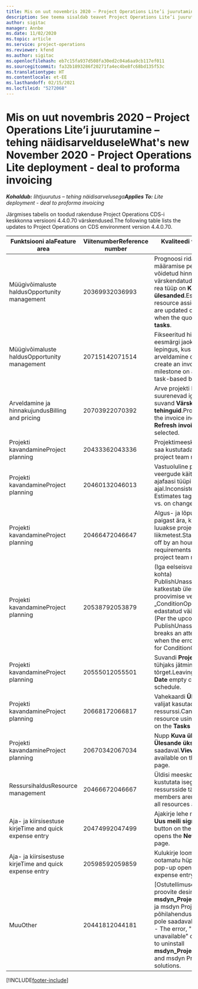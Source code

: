 ```yaml
---
title: Mis on uut novembris 2020 – Project Operations Lite’i juurutamine – tehing näidisarveldusele
description: See teema sisaldab teavet Project Operations Lite’i juurutuse – tehing näidisarveldusele 2020. aasta novembri väljalaskes saadaolevate kvaliteedi värskenduste kohta.
author: sigitac
manager: Annbe
ms.date: 11/02/2020
ms.topic: article
ms.service: project-operations
ms.reviewer: kfend
ms.author: sigitac
ms.openlocfilehash: eb7c15fa937d508fa30ed2c04a6aa9cb117ef011
ms.sourcegitcommit: fa32b1893286f20271fa4ec4be8fc68bd135f53c
ms.translationtype: HT
ms.contentlocale: et-EE
ms.lasthandoff: 02/15/2021
ms.locfileid: "5272068"
---
```

# <a name="whats-new-november-2020---project-operations-lite-deployment---deal-to-proforma-invoicing"></a><span data-ttu-id="2fd06-103">Mis on uut novembris 2020 – Project Operations Lite’i juurutamine – tehing näidisarveldusele</span><span class="sxs-lookup"><span data-stu-id="2fd06-103">What's new November 2020 - Project Operations Lite deployment - deal to proforma invoicing</span></span>

<span data-ttu-id="2fd06-104">_**Kohaldub:** lihtjuurutus – tehing näidisarvelusega_</span><span class="sxs-lookup"><span data-stu-id="2fd06-104">_**Applies To:** Lite deployment - deal to proforma invoicing_</span></span>

<span data-ttu-id="2fd06-105">Järgmises tabelis on toodud rakenduse Project Operations CDS-i keskkonna versiooni 4.4.0.70 värskendused.</span><span class="sxs-lookup"><span data-stu-id="2fd06-105">The following table lists the updates to Project Operations on CDS environment version 4.4.0.70.</span></span>

| <span data-ttu-id="2fd06-106">Funktsiooni ala</span><span class="sxs-lookup"><span data-stu-id="2fd06-106">Feature area</span></span>                 | <span data-ttu-id="2fd06-107">Viitenumber</span><span class="sxs-lookup"><span data-stu-id="2fd06-107">Reference number</span></span> | <span data-ttu-id="2fd06-108">Kvaliteedi värskendus</span><span class="sxs-lookup"><span data-stu-id="2fd06-108">Quality update</span></span>                                                                                                                                                                    |
|------------------------------|------------------|-----------------------------------------------------------------------------------------------------------------------------------------------------------------------------------|
| <span data-ttu-id="2fd06-109">  Müügivõimaluste haldus</span><span class="sxs-lookup"><span data-stu-id="2fd06-109">Opportunity management</span></span>       | <span data-ttu-id="2fd06-110">2036993</span><span class="sxs-lookup"><span data-stu-id="2fd06-110">2036993</span></span>          | <span data-ttu-id="2fd06-111">Prognoosi rida ja ressursi määramise pelinguread on võidetud hinnapakkumistel värskendatud, kui hinnapakkumise rea tüüp on **Kõik ülesanded**.</span><span class="sxs-lookup"><span data-stu-id="2fd06-111">Estimate line and resource   assignment contract lines are updated on winning quotes when the quote line   type is **All tasks**.</span></span>                                                 |
| <span data-ttu-id="2fd06-112">  Müügivõimaluste haldus</span><span class="sxs-lookup"><span data-stu-id="2fd06-112">Opportunity management</span></span>       | <span data-ttu-id="2fd06-113">2071514</span><span class="sxs-lookup"><span data-stu-id="2fd06-113">2071514</span></span>          | <span data-ttu-id="2fd06-114">Fikseeritud hinnaga vahe-eesmärgi jaoks ei saa luua arvet lepingus, kus ülesandepõhine arveldamine on lubatud.</span><span class="sxs-lookup"><span data-stu-id="2fd06-114">Can't create an invoice for a   fixed price milestone on a contract that has task-based billing enabled.</span></span>                                                                          |
| <span data-ttu-id="2fd06-115">Arveldamine ja hinnakujundus</span><span class="sxs-lookup"><span data-stu-id="2fd06-115">Billing and pricing</span></span>          | <span data-ttu-id="2fd06-116">2070392</span><span class="sxs-lookup"><span data-stu-id="2fd06-116">2070392</span></span>          | <span data-ttu-id="2fd06-117">Arve projekti lepinguread suurenevad iga kord, kui valitakse suvand **Värskenda arve tehinguid**.</span><span class="sxs-lookup"><span data-stu-id="2fd06-117">Project contract lines on the   invoice increase every time **Refresh invoice transactions** is   selected.</span></span>                                                                       |
| <span data-ttu-id="2fd06-118">Projekti kavandamine</span><span class="sxs-lookup"><span data-stu-id="2fd06-118">Project planning</span></span>             | <span data-ttu-id="2fd06-119">2043336</span><span class="sxs-lookup"><span data-stu-id="2fd06-119">2043336</span></span>          | <span data-ttu-id="2fd06-120">Projektimeeskonna liikme kirjet ei saa kustutada.</span><span class="sxs-lookup"><span data-stu-id="2fd06-120">Unable to delete a project team member record.</span></span>                                                                                                                                    |
| <span data-ttu-id="2fd06-121">Projekti kavandamine</span><span class="sxs-lookup"><span data-stu-id="2fd06-121">Project planning</span></span>             | <span data-ttu-id="2fd06-122">2046013</span><span class="sxs-lookup"><span data-stu-id="2fd06-122">2046013</span></span>          | <span data-ttu-id="2fd06-123">Vastuoluline prognooside sildi veergude käitumine laadimise vs. ajafaasi tüüpi muutuse ajal.</span><span class="sxs-lookup"><span data-stu-id="2fd06-123">Inconsistent behavior for   Estimates tag columns during load vs. on change of time-phase type.</span></span>                                                                                   |
| <span data-ttu-id="2fd06-124">Projekti kavandamine</span><span class="sxs-lookup"><span data-stu-id="2fd06-124">Project planning</span></span>             | <span data-ttu-id="2fd06-125">2046647</span><span class="sxs-lookup"><span data-stu-id="2fd06-125">2046647</span></span>          | <span data-ttu-id="2fd06-126">Algus- ja lõpuajad on tunni võrra paigast ära, kui ressursinõuded luuakse projektimeeskonna liikmetest.</span><span class="sxs-lookup"><span data-stu-id="2fd06-126">Start and end times are off by   an hour when resource requirements are generated from project team members.</span></span>                                                                      |
| <span data-ttu-id="2fd06-127">Projekti kavandamine</span><span class="sxs-lookup"><span data-stu-id="2fd06-127">Project planning</span></span>             | <span data-ttu-id="2fd06-128">2053879</span><span class="sxs-lookup"><span data-stu-id="2fd06-128">2053879</span></span>          | <span data-ttu-id="2fd06-129">(Iga eelseisva CDS-i väljastamise kohta) PublishUnassignedAssignments katkestab ülesande salvestamise proovimise vea „ConditionOperator.In-i jaoks edastatud väärtus on tühi” korral.</span><span class="sxs-lookup"><span data-stu-id="2fd06-129">(Per the upcoming CDS   rollout)   PublishUnassignedAssignments   breaks an attempt to save a task when  the error, "The   value passed for ConditionOperator.In is   empty."</span></span> |
| <span data-ttu-id="2fd06-130">Projekti kavandamine</span><span class="sxs-lookup"><span data-stu-id="2fd06-130">Project planning</span></span>             | <span data-ttu-id="2fd06-131">2055501</span><span class="sxs-lookup"><span data-stu-id="2fd06-131">2055501</span></span>          | <span data-ttu-id="2fd06-132">Suvandi **Projekti alguskuupäev** tühjaks jätmine põhjustab ajakava tõrget.</span><span class="sxs-lookup"><span data-stu-id="2fd06-132">Leaving the **Project Start   Date** empty causes a failure in the schedule.</span></span>                                                                                                      |
| <span data-ttu-id="2fd06-133">Projekti kavandamine</span><span class="sxs-lookup"><span data-stu-id="2fd06-133">Project planning</span></span>             | <span data-ttu-id="2fd06-134">2066817</span><span class="sxs-lookup"><span data-stu-id="2fd06-134">2066817</span></span>          | <span data-ttu-id="2fd06-135">Vahekaardi **Ülesanded** inimeste valijat kasutades ei saa luua üldist ressurssi.</span><span class="sxs-lookup"><span data-stu-id="2fd06-135">Can't create a generic   resource   using the people picker on   the **Tasks** tab.</span></span>                                                                                               |
| <span data-ttu-id="2fd06-136">Projekti kavandamine</span><span class="sxs-lookup"><span data-stu-id="2fd06-136">Project planning</span></span>             | <span data-ttu-id="2fd06-137">2067034</span><span class="sxs-lookup"><span data-stu-id="2fd06-137">2067034</span></span>          | <span data-ttu-id="2fd06-138">Nupp **Kuva üksikasjad** pole lehel **Ülesande üksikasjad** saadaval.</span><span class="sxs-lookup"><span data-stu-id="2fd06-138">**View Details** button isn't available on the **Details of Task** page.</span></span>                                                                                                         |
| <span data-ttu-id="2fd06-139">Ressursihaldus</span><span class="sxs-lookup"><span data-stu-id="2fd06-139">Resource management</span></span>          | <span data-ttu-id="2fd06-140">2046667</span><span class="sxs-lookup"><span data-stu-id="2fd06-140">2046667</span></span>          | <span data-ttu-id="2fd06-141">Üldisi meeskonnaliikmeid ei kustutata isegi pärast kõikide ressursside täitmist.</span><span class="sxs-lookup"><span data-stu-id="2fd06-141">Generic team members aren't   deleted even after all resources are fulfilled.</span></span>                                                                                                     |
| <span data-ttu-id="2fd06-142">Aja- ja kiirsisestuse kirje</span><span class="sxs-lookup"><span data-stu-id="2fd06-142">Time and quick expense entry</span></span> | <span data-ttu-id="2fd06-143">2047499</span><span class="sxs-lookup"><span data-stu-id="2fd06-143">2047499</span></span>          | <span data-ttu-id="2fd06-144">Ajakirje lehe nupp **Uus** avan lehe **Uus meili signatuur**.</span><span class="sxs-lookup"><span data-stu-id="2fd06-144">The **New** button on the Time   Entry page opens the **New Email Signature** page.</span></span>                                                                                               |
| <span data-ttu-id="2fd06-145">Aja- ja kiirsisestuse kirje</span><span class="sxs-lookup"><span data-stu-id="2fd06-145">Time and quick expense entry</span></span> | <span data-ttu-id="2fd06-146">2059859</span><span class="sxs-lookup"><span data-stu-id="2fd06-146">2059859</span></span>          | <span data-ttu-id="2fd06-147">Kulukirje loomisel avaneb ootamatu hüpikaken.</span><span class="sxs-lookup"><span data-stu-id="2fd06-147">Unexpected   pop-up opens when creating an expense entry.</span></span>                                                                                                                         |
| <span data-ttu-id="2fd06-148">Muu</span><span class="sxs-lookup"><span data-stu-id="2fd06-148">Other</span></span>                        | <span data-ttu-id="2fd06-149">2044181</span><span class="sxs-lookup"><span data-stu-id="2fd06-149">2044181</span></span>          | <span data-ttu-id="2fd06-150">[Ostutellimuse desinstallimine] Kui proovite desinstallida **msdyn_ProjectServiceCore_Patch** ja msdyn Projektiteenuse põhilahendusi, ilmneb tõrge „Kirje pole saadaval”.</span><span class="sxs-lookup"><span data-stu-id="2fd06-150">[PO Uninstallation] - The error,   "Record is unavailable" occurs when you try to uninstall   **msdyn_ProjectServiceCore_Patch** and msdyn Project service core solutions.</span></span>        |


[!INCLUDE[footer-include](../../includes/footer-banner.md)]